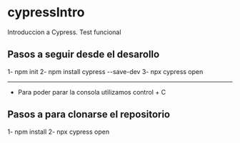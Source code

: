 # cypressIntro
Introduccion a Cypress. Test funcional

## Pasos a seguir desde el desarollo

1- npm init
2- npm install cypress --save-dev
3- npx cypress open

---

- Para poder parar la consola utilizamos control + C

## Pasos a para clonarse el repositorio

1- npm install
2- npx cypress open